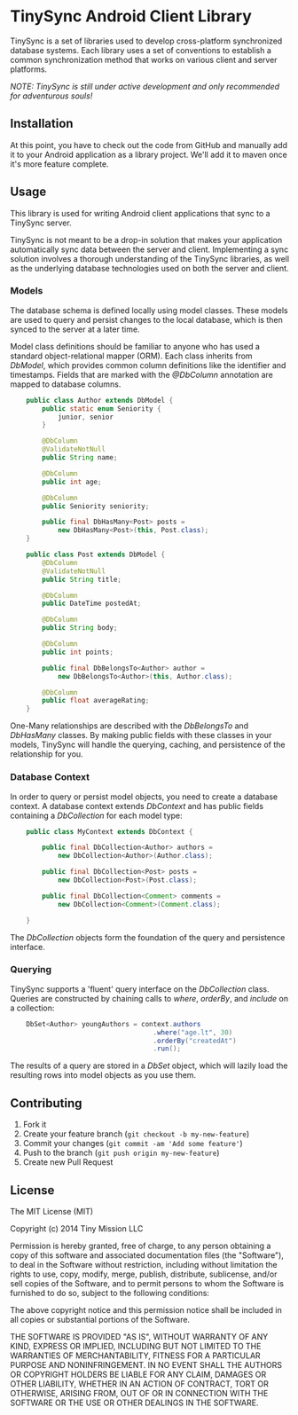 # TinySync Android Client Library

TinySync is a set of libraries used to develop cross-platform synchronized database systems.
Each library uses a set of conventions to establish a common synchronization method that works on various client and server platforms.

*NOTE: TinySync is still under active development and only recommended for adventurous souls!*


## Installation

At this point, you have to check out the code from GitHub and manually add it to your Android application as a library project.
We'll add it to maven once it's more feature complete.


## Usage

This library is used for writing Android client applications that sync to a TinySync server.

TinySync is not meant to be a drop-in solution that makes your application automatically sync data between the server and client.
Implementing a sync solution involves a thorough understanding of the TinySync libraries, as well as the underlying database technologies used on both the server and client.


### Models

The database schema is defined locally using model classes.
These models are used to query and persist changes to the local database, which is then synced to the server at a later time.

Model class definitions should be familiar to anyone who has used a standard object-relational mapper (ORM).
Each class inherits from *DbModel*, which provides common column definitions like the identifier and timestamps.
Fields that are marked with the *@DbColumn* annotation are mapped to database columns.

```java
    public class Author extends DbModel {
        public static enum Seniority {
            junior, senior
        }

        @DbColumn
        @ValidateNotNull
        public String name;

        @DbColumn
        public int age;

        @DbColumn
        public Seniority seniority;

        public final DbHasMany<Post> posts =
            new DbHasMany<Post>(this, Post.class);
    }

    public class Post extends DbModel {
        @DbColumn
        @ValidateNotNull
        public String title;

        @DbColumn
        public DateTime postedAt;

        @DbColumn
        public String body;

        @DbColumn
        public int points;

        public final DbBelongsTo<Author> author =
            new DbBelongsTo<Author>(this, Author.class);

        @DbColumn
        public float averageRating;
    }
```

One-Many relationships are described with the *DbBelongsTo* and *DbHasMany* classes.
By making public fields with these classes in your models, TinySync will handle the querying, caching, and persistence of the relationship for you.


### Database Context

In order to query or persist model objects, you need to create a database context.
A database context extends *DbContext* and has public fields containing a *DbCollection* for each model type:

```java
    public class MyContext extends DbContext {

        public final DbCollection<Author> authors =
            new DbCollection<Author>(Author.class);

        public final DbCollection<Post> posts =
            new DbCollection<Post>(Post.class);

        public final DbCollection<Comment> comments =
            new DbCollection<Comment>(Comment.class);

    }
```

The *DbCollection* objects form the foundation of the query and persistence interface.


### Querying

TinySync supports a 'fluent' query interface on the *DbCollection* class.
Queries are constructed by chaining calls to *where*, *orderBy*, and *include* on a collection:

```java
    DbSet<Author> youngAuthors = context.authors
                                    .where("age.lt", 30)
                                    .orderBy("createdAt")
                                    .run();
```

The results of a query are stored in a *DbSet* object, which will lazily load the resulting rows into model objects as you use them.




## Contributing

1. Fork it
2. Create your feature branch (`git checkout -b my-new-feature`)
3. Commit your changes (`git commit -am 'Add some feature'`)
4. Push to the branch (`git push origin my-new-feature`)
5. Create new Pull Request


## License

The MIT License (MIT)

Copyright (c) 2014 Tiny Mission LLC

Permission is hereby granted, free of charge, to any person obtaining a copy
of this software and associated documentation files (the "Software"), to deal
in the Software without restriction, including without limitation the rights
to use, copy, modify, merge, publish, distribute, sublicense, and/or sell
copies of the Software, and to permit persons to whom the Software is
furnished to do so, subject to the following conditions:

The above copyright notice and this permission notice shall be included in
all copies or substantial portions of the Software.

THE SOFTWARE IS PROVIDED "AS IS", WITHOUT WARRANTY OF ANY KIND, EXPRESS OR
IMPLIED, INCLUDING BUT NOT LIMITED TO THE WARRANTIES OF MERCHANTABILITY,
FITNESS FOR A PARTICULAR PURPOSE AND NONINFRINGEMENT. IN NO EVENT SHALL THE
AUTHORS OR COPYRIGHT HOLDERS BE LIABLE FOR ANY CLAIM, DAMAGES OR OTHER
LIABILITY, WHETHER IN AN ACTION OF CONTRACT, TORT OR OTHERWISE, ARISING FROM,
OUT OF OR IN CONNECTION WITH THE SOFTWARE OR THE USE OR OTHER DEALINGS IN
THE SOFTWARE.